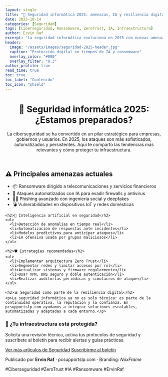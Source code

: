 ```yaml
---
layout: single
title: "🔐 Seguridad informática 2025: amenazas, IA y resiliencia digital"
date: 2025-10-14
categories: [Seguridad]
tags: [Ciberseguridad, Ransomware, ZeroTrust, IA, Infraestructura]
author: Ervin Raf
excerpt: "La seguridad informática evoluciona en 2025 con nuevas amenazas, inteligencia artificial y estrategias de protección más críticas que nunca."
header:
  image: "/assets/images/seguridad-2025-header.jpg"
  caption: "Protección digital en tiempos de IA y ransomware"
  overlay_color: "#000"
  overlay_filter: "0.3"
author_profile: true
read_time: true
toc: true
toc_label: "Contenido"
toc_icon: "shield"
---
```


<div class="post-grid dark-theme">

  <header class="post-header">
    <h1>🔐 Seguridad informática 2025: ¿Estamos preparados?</h1>
    <p>La ciberseguridad se ha convertido en un pilar estratégico para empresas, gobiernos y usuarios. En 2025, los ataques son más sofisticados, automatizados y persistentes. Aquí te comparto las tendencias más relevantes y cómo proteger tu infraestructura.</p>
  </header>

  <!-- Bloque de anuncio AdSense -->
  <div style="margin: 2rem 0; text-align: center;">
    <ins class="adsbygoogle"
         style="display:block"
         data-ad-client="ca-pub-4045603144573394"
         data-ad-slot="1234567890"
         data-ad-format="auto"
         data-full-width-responsive="true"></ins>
    <script>
         (adsbygoogle = window.adsbygoogle || []).push({});
    </script>
  </div>

  <section class="post-content">
    <h2>⚠️ Principales amenazas actuales</h2>
    <ul>
      <li>📦 Ransomware dirigido a telecomunicaciones y servicios financieros</li>
      <li>🎯 Ataques automatizados con IA para evadir firewalls y antivirus</li>
      <li>🕵️‍♂️ Phishing avanzado con ingeniería social y deepfakes</li>
      <li>💣 Vulnerabilidades en dispositivos IoT y redes domésticas</li>
    </ul>

    <h2>🧠 Inteligencia artificial en seguridad</h2>
    <ul>
      <li>Detección de anomalías en tiempo real</li>
      <li>Automatización de respuestas ante incidentes</li>
      <li>Modelos predictivos para anticipar ataques</li>
      <li>IA ofensiva usada por grupos maliciosos</li>
    </ul>

    <h2>🛡️ Estrategias recomendadas</h2>
    <ul>
      <li>Implementar arquitectura Zero Trust</li>
      <li>Segmentar redes y limitar accesos por rol</li>
      <li>Actualizar sistemas y firmware regularmente</li>
      <li>Usar VPN, DNS seguro y doble autenticación</li>
      <li>Realizar auditorías periódicas y simulacros de ataque</li>
    </ul>

    <h2>📊 Seguridad como parte de la resiliencia digital</h2>
    <p>La seguridad informática ya no es solo técnica: es parte de la continuidad operativa, la reputación y la confianza. En pcsupportslp.com ayudamos a integrar soluciones escalables, automatizadas y adaptadas a cada entorno.</p>
  </section>

  <section class="cta-section">
    <div class="cta-box">
      <h3>🧰 ¿Tu infraestructura está protegida?</h3>
      <p>Solicita una revisión técnica, activa tus protocolos de seguridad y suscríbete al boletín para recibir alertas y guías prácticas.</p>
      <a href="/seguridad/" class="btn btn--primary">Ver más artículos de Seguridad</a>
      <a href="/newsletter" class="btn btn--primary alt">Suscribirme al boletín</a>
    </div>
  </section>

  <footer class="post-footer">
    <p>Publicado por <strong>Ervin Raf</strong> · pcsupportslp.com · Branding: <em>NoxFrame</em></p>
    <div class="tags">
      <span>#Ciberseguridad</span>
      <span>#ZeroTrust</span>
      <span>#IA</span>
      <span>#Ransomware</span>
      <span>#ErvinRaf</span>
    </div>
  </footer>

</div>
